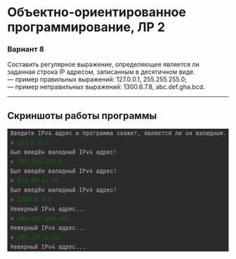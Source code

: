 # Объектно-ориентированное программирование, ЛР 2
### Вариант 8
Составить регулярное выражение, определяющее является ли заданная строка IP адресом, записанным в десятичном виде.<br>
— пример правильных выражений: 127.0.0.1, 255.255.255.0;<br>
— пример неправильных выражений: 1300.6.7.8, abc.def.gha.bcd.

<hr>

## Скриншоты работы программы
![Screenshot_1](screenshots/1.png)
